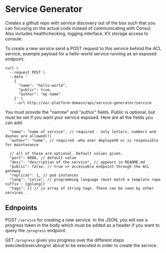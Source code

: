# Service Generator

Creates a github repo with service discovery out of the box such that you can focusing on the actual code instead of communicating with Consul. Also includes healthchecking, logging interface, KV storage access to consule.

To create a new service send a POST request to this service behind the ACL service, example payload for a hello-world service running as an exposed endpoint.

```
curl \
  --request POST \
  --data '
    {
      "name": "hello-world",
      "public": true,
      "author": "my name"
    }' \
    --url http://our-platform-domain/api/service-generator/service
```

You must provide the "namme" and "author" fields. Public is optional, but must be set if you want your service exposed. Here are all the fields you can add:
```
  "name": "name of service", // required - only letters, numbers and dashes are allowed(!)
  "author": "name", // required -who ever deployedd or is responsible for maintenance
  
  // all of these are optional. Default values given.
  "port": 8888, // default value
  "desc": "description of the service", // appears in README.md
  "public": false, // true => accessable endpoint through the ACL gateway
  "replicas": 1, // pod instances
  "lang": "jolie", // programming language (must match a template repo suffix - [golang])
  "tags": [] // js array of string tags. These can be seen by other services.
```
## Ednpoints
POST `/service` for creating a new service. In the JSON, you will see a progress token in the body which must be added as a header if you want to query the `/progress` endpoint.

GET `/progress` gives you progress over the different steps executed/executing/or about to be executed in order to create the service.
